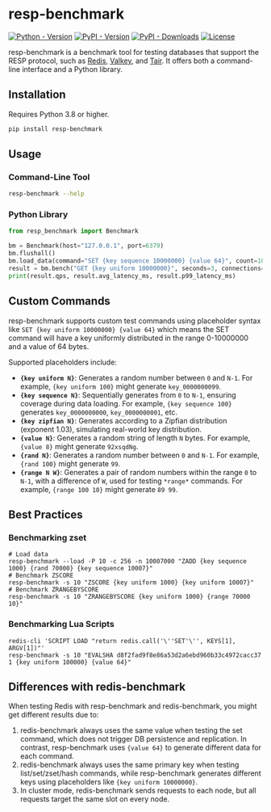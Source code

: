 # resp-benchmark

[![Python - Version](https://img.shields.io/badge/python-%3E%3D3.8-brightgreen)](https://www.python.org/doc/versions/)
[![PyPI - Version](https://img.shields.io/pypi/v/resp-benchmark?color=%231772b4)](https://pypi.org/project/resp-benchmark/)
[![PyPI - Downloads](https://img.shields.io/pypi/dw/resp-benchmark?color=%231ba784)](https://pypi.org/project/resp-benchmark/)
[![License](https://img.shields.io/badge/license-MIT-blue.svg)](https://github.com/tair-opensource/resp-benchmark/blob/main/LICENSE)

resp-benchmark is a benchmark tool for testing databases that support the RESP protocol, 
such as [Redis](https://github.com/redis/redis), [Valkey](https://github.com/valkey-io/valkey), 
and [Tair](https://www.alibabacloud.com/en/product/tair). It offers both a command-line interface and a Python library.

## Installation

Requires Python 3.8 or higher.
```bash
pip install resp-benchmark
```

## Usage

### Command-Line Tool

```bash
resp-benchmark --help
```

### Python Library

```python
from resp_benchmark import Benchmark

bm = Benchmark(host="127.0.0.1", port=6379)
bm.flushall()
bm.load_data(command="SET {key sequence 10000000} {value 64}", count=1000000, connections=128)
result = bm.bench("GET {key uniform 10000000}", seconds=3, connections=16)
print(result.qps, result.avg_latency_ms, result.p99_latency_ms)
```

## Custom Commands

resp-benchmark supports custom test commands using placeholder syntax like `SET {key uniform 10000000} {value 64}` which means the SET command will have a key uniformly distributed in the range
0-10000000 and a value of 64 bytes.

Supported placeholders include:

- **`{key uniform N}`**: Generates a random number between `0` and `N-1`. For example, `{key uniform 100}` might generate `key_0000000099`.
- **`{key sequence N}`**: Sequentially generates from `0` to `N-1`, ensuring coverage during data loading. For example, `{key sequence 100}` generates `key_0000000000`, `key_0000000001`, etc.
- **`{key zipfian N}`**: Generates according to a Zipfian distribution (exponent 1.03), simulating real-world key distribution.
- **`{value N}`**: Generates a random string of length `N` bytes. For example, `{value 8}` might generate `92xsqdNg`.
- **`{rand N}`**: Generates a random number between `0` and `N-1`. For example, `{rand 100}` might generate `99`.
- **`{range N W}`**: Generates a pair of random numbers within the range `0` to `N-1`, with a difference of `W`, used for testing `*range*` commands. For example, `{range 100 10}` might generate
  `89 99`.

## Best Practices

### Benchmarking zset

```shell
# Load data
resp-benchmark --load -P 10 -c 256 -n 10007000 "ZADD {key sequence 1000} {rand 70000} {key sequence 10007}"
# Benchmark ZSCORE
resp-benchmark -s 10 "ZSCORE {key uniform 1000} {key uniform 10007}"
# Benchmark ZRANGEBYSCORE
resp-benchmark -s 10 "ZRANGEBYSCORE {key uniform 1000} {range 70000 10}"
```

### Benchmarking Lua Scripts

```shell
redis-cli 'SCRIPT LOAD "return redis.call('\''SET'\'', KEYS[1], ARGV[1])"'
resp-benchmark -s 10 "EVALSHA d8f2fad9f8e86a53d2a6ebd960b33c4972cacc37 1 {key uniform 100000} {value 64}"
```

## Differences with redis-benchmark

When testing Redis with resp-benchmark and redis-benchmark, you might get different results due to:

1. redis-benchmark always uses the same value when testing the set command, which does not trigger DB persistence and replication. In contrast, resp-benchmark uses `{value 64}` to generate different data for each command.
2. redis-benchmark always uses the same primary key when testing list/set/zset/hash commands, while resp-benchmark generates different keys using placeholders like `{key uniform 10000000}`.
3. In cluster mode, redis-benchmark sends requests to each node, but all requests target the same slot on every node.
